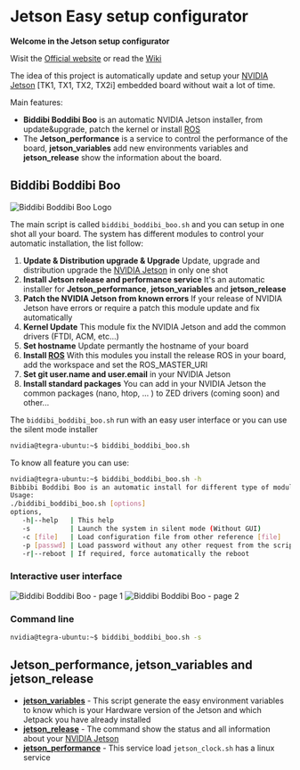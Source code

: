 # Jetson Easy setup configurator
**Welcome in the Jetson setup configurator**

Wisit the [Official website](http://rnext.it/project/jetson-easy/) or read the [Wiki](https://github.com/rbonghi/jetson_easy/wiki)

The idea of this project is automatically update and setup your [NVIDIA Jetson][NVIDIA Jetson] [TK1, TX1, TX2, TX2i] embedded board without wait a lot of time.

Main features:
* **Biddibi Boddibi Boo** is an automatic  NVIDIA Jetson installer, from update&upgrade, patch the kernel or install [ROS][ROS]
* The **Jetson_performance** is a service to control the performance of the board, **jetson_variables** add new environments variables and **jetson_release** show the information about the board.

## Biddibi Boddibi Boo

![Biddibi Boddibi Boo Logo](http://rnext.it/wp-content/uploads/2018/03/biddibi_boddibi_boo.png)

The main script is called `biddibi_boddibi_boo.sh` and you can setup in one shot all your board. The system has different modules to control your automatic installation, the list follow:
1. **Update & Distribution upgrade & Upgrade** Update, upgrade and distribution upgrade the [NVIDIA Jetson][NVIDIA Jetson] in only one shot
2. **Install Jetson release and performance service** It's an automatic installer for **Jetson_performance**, **jetson_variables** and **jetson_release**
3. **Patch the NVIDIA Jetson from known errors** If your release of NVIDIA Jetson have errors or require a patch this module update and fix automatically
4. **Kernel Update** This module fix the NVIDIA Jetson and add the common drivers (FTDI, ACM, etc...)
5. **Set hostname** Update permantly the hostname of your board
6. **Install [ROS][ROS]** With this modules you install the release ROS in your board, add the workspace and set the ROS_MASTER_URI
7. **Set git user.name and user.email** in your NVIDIA Jetson
8. **Install standard packages** You can add in your NVIDIA Jetson the common packages (nano, htop, ... ) to ZED drivers (coming soon) and other...

The `biddibi_boddibi_boo.sh` run with an easy user interface or you can use the silent mode installer
```bash
nvidia@tegra-ubuntu:~$ biddibi_boddibi_boo.sh
```
To know all feature you can use:
```bash
nvidia@tegra-ubuntu:~$ biddibi_boddibi_boo.sh -h
Bibbibi Boddibi Boo is an automatic install for different type of modules.
Usage:
./biddibi_boddibi_boo.sh [options]
options,
   -h|--help   | This help
   -s          | Launch the system in silent mode (Without GUI)
   -c [file]   | Load configuration file from other reference [file]
   -p [passwd] | Load password without any other request from the script
   -r|--reboot | If required, force automatically the reboot
```
### Interactive user interface

![Biddibi Boddibi Boo - page 1](http://rnext.it/wp-content/uploads/2018/03/page1.jpg)
![Biddibi Boddibi Boo - page 2](http://rnext.it/wp-content/uploads/2018/03/page2.jpg)


### Command line
```bash
nvidia@tegra-ubuntu:~$ biddibi_boddibi_boo.sh -s
```


## Jetson_performance, jetson_variables and jetson_release

* [**jetson_variables**](https://github.com/rbonghi/jetson_easy/wiki/jetson_variables) - This script generate the easy environment variables to know which is your Hardware version of the Jetson and which Jetpack you have already installed
* [**jetson_release**](https://github.com/rbonghi/jetson_easy/wiki/jetson_release) - The command show the status and all information about your [NVIDIA Jetson][NVIDIA Jetson]
* [**jetson_performance**](https://github.com/rbonghi/jetson_easy/wiki/jetson_performance) - This service load `jetson_clock.sh` has a linux service




[NVIDIA]: https://www.nvidia.com/
[NVIDIA Jetson]: http://www.nvidia.com/object/embedded-systems-dev-kits-modules.html
[ROS]: http://www.ros.org/
